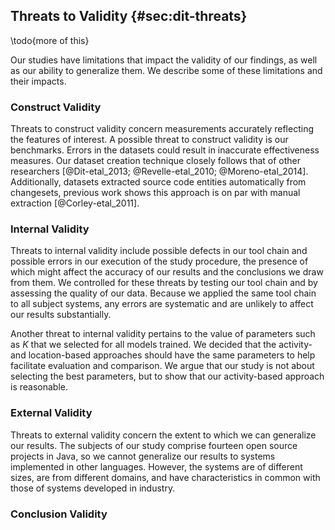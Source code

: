 ## Threats to Validity {#sec:dit-threats}

\todo{more of this}

Our studies have limitations that impact the validity of our findings, as well
as our ability to generalize them. We describe some of these limitations and
their impacts.


### Construct Validity

Threats to construct validity concern measurements accurately reflecting the
features of interest.  A possible threat to construct validity is our
benchmarks.  Errors in the datasets could result in inaccurate effectiveness
measures.  Our dataset creation technique closely follows that of other
researchers [@Dit-etal_2013; @Revelle-etal_2010; @Moreno-etal_2014].
Additionally, datasets extracted source code entities automatically from
changesets, previous work shows this approach is on par with manual extraction
[@Corley-etal_2011].

### Internal Validity

Threats to internal validity include possible defects in our tool chain and
possible errors in our execution of the study procedure, the presence of which
might affect the accuracy of our results and the conclusions we draw from them.
We controlled for these threats by testing our tool chain and by assessing the
quality of our data.  Because we applied the same tool chain to all subject
systems, any errors are systematic and are unlikely to affect our results
substantially.

Another threat to internal validity pertains to the value of parameters such as
$K$ that we selected for all models trained.  We decided that the activity- and
location-based approaches should have the same parameters to help facilitate
evaluation and comparison.  We argue that our study is not about selecting the
best parameters, but to show that our activity-based approach is reasonable.

### External Validity

Threats to external validity concern the extent to which we can generalize our
results.  The subjects of our study comprise fourteen open source projects in
Java, so we cannot generalize our results to systems implemented in other
languages.  However, the systems are of different sizes, are from different
domains, and have characteristics in common with those of systems developed in
industry.

### Conclusion Validity


